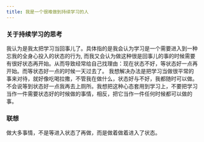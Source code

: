 ```yaml
---
title: 我是一个很难做到持续学习的人
---
```


### 关于持续学习的思考
我认为是我太把学习当回事儿了。具体指的是我会认为学习是一个需要进入到一种忘我的全身心投入的状态的行为, 而我又会认为做这种很是回事儿的事的时候需要有很好状态再开始。从而导致经常给自己找理由：现在状态不好，等状态好一点再开始。而等状态好一点的时候一天过去了。
我想解决办法是把学习当做很平常的事来对待，就好像吃喝拉撒，不管我在做什么，状态好与不好，我都随时可以做。不会说等到状态好一点我再去上厕所。我想把这种心态套用到学习上，不要把学习当作一件需要状态好的时候做的事情，相反，把它当作一件任何时候都可以做的事。

### 联想
做大多事情，不是等进入状态了再做，而是做着做着进入了状态。